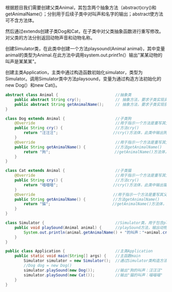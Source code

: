 
根据题目我们需要创建父类Animal，其包含两个抽象方法（abstract)cry()和getAnimalName(）；分别用于后续子类中对叫声和名字的输出；abstract使方法可不含方法体。 

 
然后通过extends创建子类Dog和Cat，在子类中对父类抽象函数进行重写修改。对父类的方法分别返回动物声音和动物名称。 

 
创建Simulator类，在此类中创建一个方法playsound(Animal animal)，其中变量animal的类型为Animal.在此方法中调用system.out.print1n(）输出"某某动物的叫声是某某某"。 

 
创建主类Application，主类中通过构造函数初始化simulator，类型为Simulator。调用Simulator类中方法playsound，变量为通过构造方法初始化的new Dog(）和new Cat()。 

 
```java
abstract class Animal {                         //抽象类
    public abstract String cry();               // 抽象方法，要求子类实现具体动物的叫声
    public abstract String getAnimalName();     // 抽象方法，要求子类实现获取动物名称
}

class Dog extends Animal {                      //子类狗
    @Override                                   //用于指示一个方法是重写其父类中的方法
    public String cry() {                       //方法cry()
        return "汪汪汪";                        //cry()方法体，此类中输出狗的叫声
    }
    @Override                                   //用于指示一个方法是重写其父类中的方法
    public String getAnimalName() {             //方法getAnimalName()
        return "狗";                            //getAnimalName()方法体，此类中输出动物名称
    }
}

class Cat extends Animal {                      //子类猫
    @Override                                   //用于指示一个方法是重写其父类中的方法
    public String cry() {                       //方法cry()
        return "喵喵喵";                        //cry()方法体，此类中输出猫的叫声
    }
    @Override                                  //用于指示一个方法是重写其父类中的方法
    public String getAnimalName() {            //方法getAnimalName()
        return "猫";                           //getAnimalName()方法体，此类中输出动物名称
    }
}

class Simulator {                               //Simulator类，用于包含playSound方法
    public void playSound(Animal animal) {      //playSound方法，输出动物叫声
        System.out.println(animal.getAnimalName() + "的叫声："+animal.cry());  //输出函数，输出内容为对应变量的名称和叫声
    }
}

public class Application {                      //主类Application
    public static void main(String[] args) {    //主函数main
        Simulator simulator = new Simulator();  //通过Simulator类构造方法，初始化变量simulator，用于输出
        //Dog dog = new Dog()
        simulator.playSound(new Dog());         //输出"狗的叫声：汪汪汪"
        simulator.playSound(new Cat());         //输出"猫的叫声：喵喵喵"
    }
}
```

